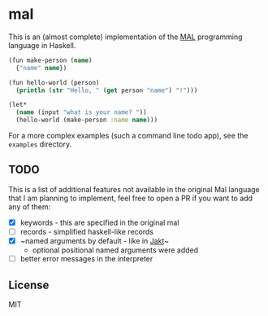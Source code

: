 # mal

This is an (almost complete) implementation of the [MAL](https://github.com/kanaka/mal) programming language in Haskell.

```clojure
(fun make-person (name)
  {"name" name})

(fun hello-world (person)
  (println (str "Hello, " (get person "name") "!")))

(let*
  (name (input "what is your name? "))
  (hello-world (make-person :name name)))
```

For a more complex examples (such a command line todo app), see the `examples` directory.

## TODO

This is a list of additional features not available in the original Mal
language that I am planning to implement, feel free to open a PR if you
want to add any of them:

- [x] keywords - this are specified in the original mal
- [ ] records - simplified haskell-like records
- [x] ~named arguments by default - like in [Jakt](https://github.com/SerenityOS/jakt)~
  - optional positional named arguments were added
- [ ] better error messages in the interpreter

## License

MIT
